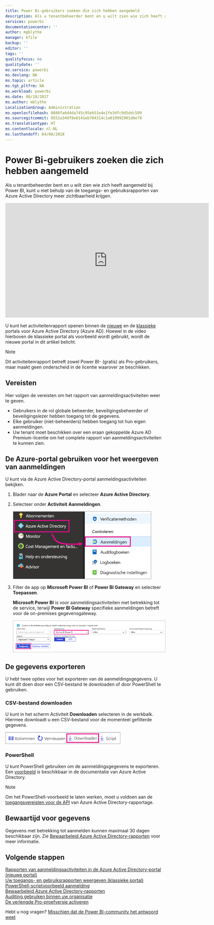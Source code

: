 ```yaml
---
title: Power Bi-gebruikers zoeken die zich hebben aangemeld
description: Als u tenantbeheerder bent en u wilt zien wie zich heeft aangemeld bij Power BI, kunt u met behulp van de toegangs- en gebruiksrapporten van Azure Active Directory meer zichtbaarheid krijgen.
services: powerbi
documentationcenter: ''
author: mgblythe
manager: kfile
backup: ''
editor: ''
tags: ''
qualityfocus: no
qualitydate: ''
ms.service: powerbi
ms.devlang: NA
ms.topic: article
ms.tgt_pltfrm: NA
ms.workload: powerbi
ms.date: 08/10/2017
ms.author: mblythe
LocalizationGroup: Administration
ms.openlocfilehash: 0886fa6d4da745c95eb51e4e1fe3dfc9d5ddc599
ms.sourcegitcommit: 8552a34df8e6141eb704314c1a019992901d6e78
ms.translationtype: HT
ms.contentlocale: nl-NL
ms.lasthandoff: 04/08/2018
---
```

# <a name="find-power-bi-users-that-have-signed-in"></a>Power Bi-gebruikers zoeken die zich hebben aangemeld
Als u tenantbeheerder bent en u wilt zien wie zich heeft aangemeld bij Power BI, kunt u met behulp van de toegangs- en gebruiksrapporten van Azure Active Directory meer zichtbaarheid krijgen.

<iframe width="640" height="360" src="https://www.youtube.com/embed/1AVgh9w9VM8?showinfo=0" frameborder="0" allowfullscreen></iframe>

U kunt het activiteitenrapport openen binnen de [nieuwe](https://docs.microsoft.com/azure/active-directory/active-directory-reporting-activity-sign-ins) en de [klassieke](https://docs.microsoft.com/azure/active-directory/active-directory-view-access-usage-reports) portals voor Azure Active Directory (Azure AD). Hoewel in de video hierboven de klassieke portal als voorbeeld wordt gebruikt, wordt de nieuwe portal in dit artikel belicht.

> [!NOTE]
> Dit activiteitenrapport betreft zowel Power BI- (gratis) als Pro-gebruikers, maar maakt geen onderscheid in de licentie waarover ze beschikken.
> 
> 

## <a name="requirements"></a>Vereisten
Hier volgen de vereisten om het rapport van aanmeldingsactiviteiten weer te geven.

* Gebruikers in de rol globale beheerder, beveiligingsbeheerder of beveiligingslezer hebben toegang tot de gegevens.
* Elke gebruiker (niet-beheerders) hebben toegang tot hun eigen aanmeldingen.
* Uw tenant moet beschikken over een eraan gekoppelde Azure AD Premium-licentie om het complete rapport van aanmeldingsactiviteiten te kunnen zien.

## <a name="using-the-azure-portal-to-view-sign-ins"></a>De Azure-portal gebruiken voor het weergeven van aanmeldingen
U kunt via de Azure Active Directory-portal aanmeldingsactiviteiten bekijken.

1. Blader naar de **Azure Portal** en selecteer **Azure Active Directory**.
2. Selecteer onder **Activiteit** **Aanmeldingen**.
   
    ![](media/service-admin-access-usage/azure-portal-sign-ins.png)
3. Filter de app op **Microsoft Power BI** of **Power BI Gateway** en selecteer **Toepassen**.
   
    **Microsoft Power BI** is voor aanmeldingsactiviteiten met betrekking tot de service, terwijl **Power BI Gateway** specifieke aanmeldingen betreft voor de on-premises gegevensgateway.
   
    ![](media/service-admin-access-usage/sign-in-filter.png)

## <a name="export-the-data"></a>De gegevens exporteren
U hebt twee opties voor het exporteren van de aanmeldingsgegevens. U kunt dit doen door een CSV-bestand te downloaden of door PowerShell te gebruiken.

### <a name="download-csv"></a>CSV-bestand downloaden
U kunt in het scherm Activiteit **Downloaden** selecteren in de werkbalk. Hiermee downloadt u een CSV-bestand voor de momenteel gefilterde gegevens.

![](media/service-admin-access-usage/download-sign-in-data-csv.png)

### <a name="powershell"></a>PowerShell
U kunt PowerShell gebruiken om de aanmeldingsgegevens te exporteren. Een [voorbeeld](https://docs.microsoft.com/azure/active-directory/active-directory-reporting-api-sign-in-activity-samples#powershell-script) is beschikbaar in de documentatie van Azure Active Directory.

> [!NOTE]
> Om het PowerShell-voorbeeld te laten werken, moet u voldoen aan de [toegangsvereisten voor de API](https://docs.microsoft.com/en-us/azure/active-directory/active-directory-reporting-api-prerequisites) van Azure Active Directory-rapportage.
> 
> 

## <a name="data-retention"></a>Bewaartijd voor gegevens
Gegevens met betrekking tot aanmelden kunnen maximaal 30 dagen beschikbaar zijn. Zie [Bewaarbeleid Azure Active Directory-rapporten](https://docs.microsoft.com/azure/active-directory/active-directory-reporting-retention) voor meer informatie.

## <a name="next-steps"></a>Volgende stappen
[Rapporten van aanmeldingsactiviteiten in de Azure Active Directory-portal (nieuwe portal)](https://docs.microsoft.com/azure/active-directory/active-directory-reporting-activity-sign-ins)  
[Uw toegangs- en gebruiksrapporten weergeven (klassieke portal)](https://docs.microsoft.com/azure/active-directory/active-directory-view-access-usage-reports#view-or-download-a-report)  
[PowerShell-scriptvoorbeeld aanmelding](https://docs.microsoft.com/azure/active-directory/active-directory-reporting-api-sign-in-activity-samples#powershell-script)  
[Bewaarbeleid Azure Active Directory-rapporten](https://docs.microsoft.com/azure/active-directory/active-directory-reporting-retention)  
[Auditing gebruiken binnen uw organisatie](service-admin-auditing.md)  
[De verlengde Pro-proefversie activeren](service-extended-pro-trial.md)

Hebt u nog vragen? [Misschien dat de Power BI-community het antwoord weet](https://community.powerbi.com/)

